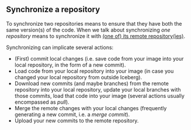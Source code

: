## Synchronize a repository
To synchronize two repositories means to ensure that they have both the same version(s) of the code. When we talk about synchronizing *one repository* means to synchronize it with [(one of) its remote repository(ies)](../Some-keys-to-understand-Git-nomenclature#local-and-remote-repositories).

Synchronizing can implicate several actions:
* (First) commit local changes (i.e. save code from your image into your local repository, in the form of a new commit).
* Load code from your local repository into your image (in case you changed your local repository from outside Iceberg).
* Download new commits (and maybe branches) from the remote repository into your local repository, update your local branches with those commits, load that code into your image (several actions usually encompassed as *pull*).
* Merge the remote changes with your local changes (frequently generating a new commit, i.e. a *merge commit*).
* Upload your new commits to the remote repository.